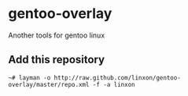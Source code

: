 gentoo-overlay
==============

Another tools for gentoo linux

## Add this repository ##

```
~# layman -o http://raw.github.com/linxon/gentoo-overlay/master/repo.xml -f -a linxon
```
